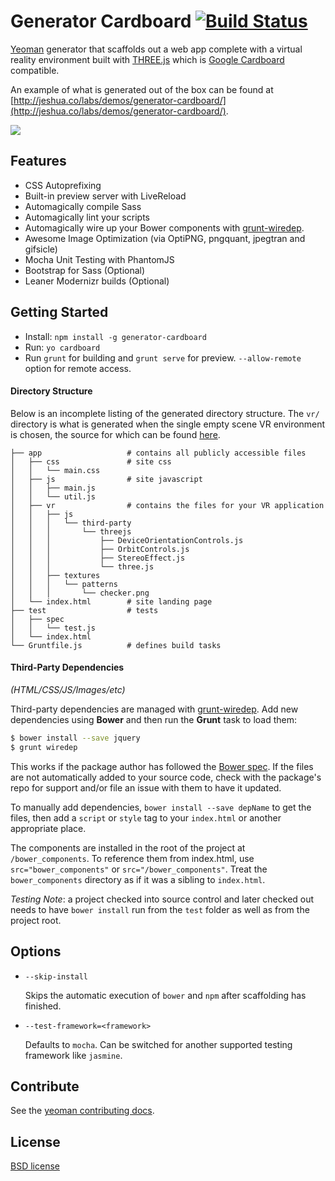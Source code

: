 # Generator Cardboard [![Build Status](https://secure.travis-ci.org/jeshuamaxey/generator-cardboard.svg?branch=master)](http://travis-ci.org/jeshuamaxey/generator-cardboard)

[Yeoman](http://yeoman.io) generator that scaffolds out a web app complete with a virtual reality environment built with [THREE.js](http://threejs.org) which is [Google Cardboard](http://g.co/cardboard) compatible.

An example of what is generated out of the box can be found at [http://jeshua.co/labs/demos/generator-cardboard/](http://jeshua.co/labs/demos/generator-cardboard/).

![](http://i.imgur.com/ojYuQtb.png)

## Features

* CSS Autoprefixing
* Built-in preview server with LiveReload
* Automagically compile Sass
* Automagically lint your scripts
* Automagically wire up your Bower components with [grunt-wiredep](#third-party-dependencies).
* Awesome Image Optimization (via OptiPNG, pngquant, jpegtran and gifsicle)
* Mocha Unit Testing with PhantomJS
* Bootstrap for Sass (Optional)
* Leaner Modernizr builds (Optional)

## Getting Started

- Install: `npm install -g generator-cardboard`
- Run: `yo cardboard`
- Run `grunt` for building and `grunt serve` for preview. `--allow-remote` option for remote access.

#### Directory Structure

Below is an incomplete listing of the generated directory structure. The `vr/` directory is what is generated when the single empty scene VR environment is chosen, the source for which can be found [here](http://vr.chromeexperiments.com/).

```
├── app                   # contains all publicly accessible files 
│   ├── css               # site css
│   │   └── main.css
│   ├── js                # site javascript
│   │   ├── main.js
│   │   └── util.js
│   ├── vr                # contains the files for your VR application
│   │   ├── js
│   │   │   └── third-party
│   │   │       └── threejs
│   │   │           ├── DeviceOrientationControls.js
│   │   │           ├── OrbitControls.js
│   │   │           ├── StereoEffect.js
│   │   │           └── three.js
│   │   ├── textures
│   │   │   └── patterns
│   │   │       └── checker.png
│   └── index.html        # site landing page
├── test                  # tests
│   ├── spec
│   │   └── test.js
│   └── index.html
└── Gruntfile.js          # defines build tasks
```

#### Third-Party Dependencies

*(HTML/CSS/JS/Images/etc)*

Third-party dependencies are managed with [grunt-wiredep](https://github.com/stephenplusplus/grunt-wiredep). Add new dependencies using **Bower** and then run the **Grunt** task to load them:

```sh
$ bower install --save jquery
$ grunt wiredep
```

This works if the package author has followed the [Bower spec](https://github.com/bower/bower.json-spec). If the files are not automatically added to your source code, check with the package's repo for support and/or file an issue with them to have it updated.

To manually add dependencies, `bower install --save depName` to get the files, then add a `script` or `style` tag to your `index.html` or another appropriate place.

The components are installed in the root of the project at `/bower_components`. To reference them from index.html, use `src="bower_components"` or `src="/bower_components"`. Treat the `bower_components` directory as if it was a sibling to `index.html`.

*Testing Note*: a project checked into source control and later checked out needs to have `bower install` run from the `test` folder as well as from the project root.

## Options

* `--skip-install`

  Skips the automatic execution of `bower` and `npm` after scaffolding has finished.

* `--test-framework=<framework>`

  Defaults to `mocha`. Can be switched for another supported testing framework like `jasmine`.


## Contribute

See the [yeoman contributing docs](https://github.com/yeoman/yeoman/blob/master/contributing.md).

## License

[BSD license](http://opensource.org/licenses/bsd-license.php)
